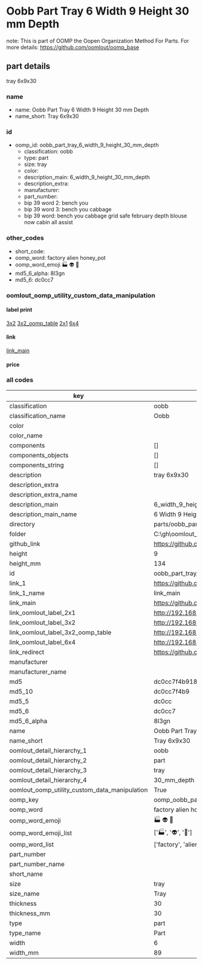 # Oobb Part Tray 6 Width 9 Height 30 mm Depth  

note: This is part of OOMP the Oopen Organization Method For Parts. For more details: https://github.com/oomlout/oomp_base

##  part details
  



tray 6x9x30



### name
* name: Oobb Part Tray 6 Width 9 Height 30 mm Depth
* name_short: Tray 6x9x30 
### id
* oomp_id: oobb_part_tray_6_width_9_height_30_mm_depth
  * classification: oobb
  * type: part
  * size: tray
  * color: 
  * description_main: 6_width_9_height_30_mm_depth
  * description_extra: 
  * manufacturer: 
  * part_number: 
  * bip 39 word 2: bench you
  * bip 39 word 3: bench you cabbage
  * bip 39 word: bench you cabbage grid safe february depth blouse now cabin all assist

### other_codes
* short_code: 
* oomp_word: factory alien honey_pot
* oomp_word_emoji :factory: :alien: :honey_pot:
* md5_6_alpha: 8l3gn
* md5_6: dc0cc7






### oomlout_oomp_utility_custom_data_manipulation
#### label print
[3x2](http://192.168.1.245:1112/?label=oomp%208l3gn)
[3x2_oomp_table](http://192.168.1.108:1112/?label=oomp%208l3gn)
[2x1](http://192.168.1.242:1112/?label=oomp%208l3gn)
[6x4](http://192.168.1.55:1112/?label=oomp%208l3gn)    

#### link

[link_main](https://github.com/oomlout/oomlout_oobb_version_4_generated_parts/tree/main/navigation_oomp/oobb/part/tray/6_width_9_height_30_mm_depth/part)                              

#### price







### all codes 
| key | value |  
| --- | --- |  
| classification | oobb |  
| classification_name | Oobb |  
| color |  |  
| color_name |  |  
| components | [] |  
| components_objects | [] |  
| components_string | [] |  
| description | tray 6x9x30 |  
| description_extra |  |  
| description_extra_name |  |  
| description_main | 6_width_9_height_30_mm_depth |  
| description_main_name | 6 Width 9 Height 30 mm Depth |  
| directory | parts/oobb_part_tray_6_width_9_height_30_mm_depth |  
| folder | C:\gh\oomlout_oobb_version_4_generated_parts\parts\oobb_part_tray_6_width_9_height_30_mm_depth |  
| github_link | https://github.com/oomlout/oomlout_oomp_part_src/tree/main/parts/oobb_part_tray_6_width_9_height_30_mm_depth |  
| height | 9 |  
| height_mm | 134 |  
| id | oobb_part_tray_6_width_9_height_30_mm_depth |  
| link_1 | https://github.com/oomlout/oomlout_oobb_version_4_generated_parts/tree/main/navigation_oomp/oobb/part/tray/6_width_9_height_30_mm_depth/part |  
| link_1_name | link_main |  
| link_main | https://github.com/oomlout/oomlout_oobb_version_4_generated_parts/tree/main/navigation_oomp/oobb/part/tray/6_width_9_height_30_mm_depth/part |  
| link_oomlout_label_2x1 | http://192.168.1.242:1112/?label=oomp%208l3gn |  
| link_oomlout_label_3x2 | http://192.168.1.245:1112/?label=oomp%208l3gn |  
| link_oomlout_label_3x2_oomp_table | http://192.168.1.108:1112/?label=oomp%208l3gn |  
| link_oomlout_label_6x4 | http://192.168.1.55:1112/?label=oomp%208l3gn |  
| link_redirect | https://github.com/oomlout/oomlout_oobb_version_4_generated_parts/tree/main/parts/oobb_tray_06_09_30 |  
| manufacturer |  |  
| manufacturer_name |  |  
| md5 | dc0cc7f4b9182765515f06663f7fc8a8 |  
| md5_10 | dc0cc7f4b9 |  
| md5_5 | dc0cc |  
| md5_6 | dc0cc7 |  
| md5_6_alpha | 8l3gn |  
| name | Oobb Part Tray 6 Width 9 Height 30 mm Depth |  
| name_short | Tray 6x9x30  |  
| oomlout_detail_hierarchy_1 | oobb |  
| oomlout_detail_hierarchy_2 | part |  
| oomlout_detail_hierarchy_3 | tray |  
| oomlout_detail_hierarchy_4 | 30_mm_depth |  
| oomlout_oomp_utility_custom_data_manipulation | True |  
| oomp_key | oomp_oobb_part_tray_6_width_9_height_30_mm_depth |  
| oomp_word | factory alien honey_pot |  
| oomp_word_emoji | :factory: :alien: :honey_pot: |  
| oomp_word_emoji_list | [':factory:', ':alien:', ':honey_pot:'] |  
| oomp_word_list | ['factory', 'alien', 'honey_pot'] |  
| part_number |  |  
| part_number_name |  |  
| short_name |  |  
| size | tray |  
| size_name | Tray |  
| thickness | 30 |  
| thickness_mm | 30 |  
| type | part |  
| type_name | Part |  
| width | 6 |  
| width_mm | 89 |  
